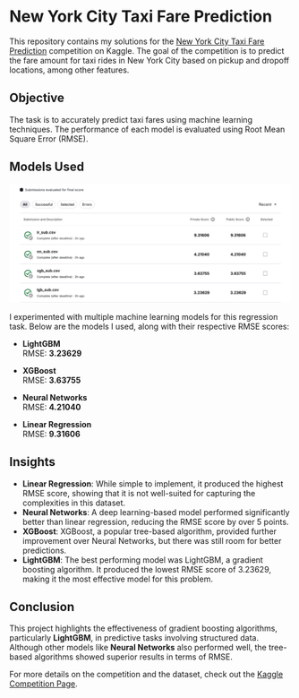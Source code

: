 # New York City Taxi Fare Prediction

This repository contains my solutions for the [New York City Taxi Fare Prediction](https://www.kaggle.com/competitions/new-york-city-taxi-fare-prediction/overview) competition on Kaggle. The goal of the competition is to predict the fare amount for taxi rides in New York City based on pickup and dropoff locations, among other features.

## Objective

The task is to accurately predict taxi fares using machine learning techniques. The performance of each model is evaluated using Root Mean Square Error (RMSE).

## Models Used

<img src="images/1.png">

I experimented with multiple machine learning models for this regression task. Below are the models I used, along with their respective RMSE scores:

- **LightGBM**  
  RMSE: **3.23629**

- **XGBoost**  
  RMSE: **3.63755**

- **Neural Networks**  
  RMSE: **4.21040**

- **Linear Regression**  
  RMSE: **9.31606**

## Insights

- **Linear Regression**: While simple to implement, it produced the highest RMSE score, showing that it is not well-suited for capturing the complexities in this dataset.
- **Neural Networks**: A deep learning-based model performed significantly better than linear regression, reducing the RMSE score by over 5 points.
- **XGBoost**: XGBoost, a popular tree-based algorithm, provided further improvement over Neural Networks, but there was still room for better predictions.
- **LightGBM**: The best performing model was LightGBM, a gradient boosting algorithm. It produced the lowest RMSE score of 3.23629, making it the most effective model for this problem.

## Conclusion

This project highlights the effectiveness of gradient boosting algorithms, particularly **LightGBM**, in predictive tasks involving structured data. Although other models like **Neural Networks** also performed well, the tree-based algorithms showed superior results in terms of RMSE.

For more details on the competition and the dataset, check out the [Kaggle Competition Page](https://www.kaggle.com/competitions/new-york-city-taxi-fare-prediction/overview).
